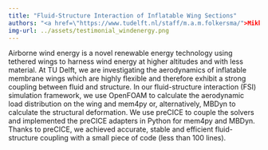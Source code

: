 ```yaml
---
title: "Fluid-Structure Interaction of Inflatable Wing Sections"
authors: "<a href=\"https://www.tudelft.nl/staff/m.a.m.folkersma/">Mikko Folkersma</a>, Wind Energy, Faculty of Aerospace Engineering, TU Delft, The Netherlands"
img-url: ../assets/testimonial_windenergy.png
---
```

Airborne wind energy is a novel renewable energy technology using tethered wings to harness wind energy at higher altitudes and with less material. At TU Delft, we are investigating the aerodynamics of inflatable membrane wings which are highly flexible and therefore exhibit a strong coupling between fluid and structure. In our fluid-structure interaction (FSI) simulation framework, we use OpenFOAM to calculate the aerodynamic load distribution on the wing and mem4py or, alternatively, MBDyn to calculate the structural deformation. We use preCICE to couple the solvers and implemented the preCICE adapters in Python for mem4py and MBDyn. Thanks to preCICE, we achieved accurate, stable and efficient fluid-structure coupling with a small piece of code (less than 100 lines).
